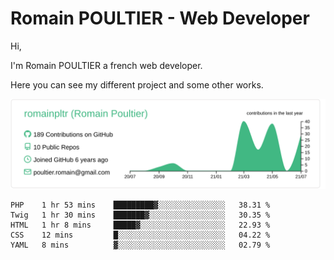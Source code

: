# Romain POULTIER - Web Developer

Hi,

I'm Romain POULTIER a french web developer.

Here you can see my different project and some other works.



[![](https://raw.githubusercontent.com/romainpltr/romainpltr/master/profile-summary-card-output/vue/0-profile-details.svg)](https://github.com/vn7n24fzkq/github-profile-summary-cards)

<!--START_SECTION:waka-->
```text
PHP    1 hr 53 mins    █████████▓░░░░░░░░░░░░░░░   38.31 % 
Twig   1 hr 30 mins    ███████▓░░░░░░░░░░░░░░░░░   30.35 % 
HTML   1 hr 8 mins     █████▓░░░░░░░░░░░░░░░░░░░   22.93 % 
CSS    12 mins         █░░░░░░░░░░░░░░░░░░░░░░░░   04.22 % 
YAML   8 mins          ▓░░░░░░░░░░░░░░░░░░░░░░░░   02.79 % 
```
<!--END_SECTION:waka-->
